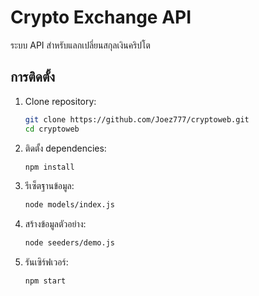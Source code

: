 # Crypto Exchange API

ระบบ API สำหรับแลกเปลี่ยนสกุลเงินคริปโต

## การติดตั้ง

1. Clone repository:

   ```bash
   git clone https://github.com/Joez777/cryptoweb.git
   cd cryptoweb
   ```

2. ติดตั้ง dependencies:

   ```bash
   npm install
   ```

3. รีเซ็ตฐานข้อมูล:

   ```bash
   node models/index.js
   ```

4. สร้างข้อมูลตัวอย่าง:

   ```bash
   node seeders/demo.js
   ```

5. รันเซิร์ฟเวอร์:
   ```bash
   npm start
   ```
